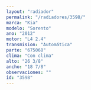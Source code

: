 ```yaml
---
layout: "radiador"
permalink: "/radiadores/3598/"
marca: "Kia"
modelo: "Sorento"
ano: "2012"
motor: "L4 2.4"
transmision: "Automática"
parte: "675068"
clima: "Con clima"
alto: "26 3/8"
ancho: "18 7/8"
observaciones: ""
id: "3598"
---
```


